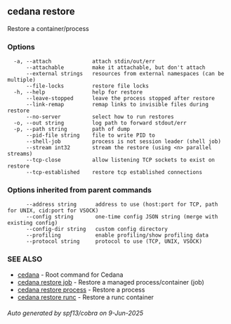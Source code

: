 ## cedana restore

Restore a container/process

### Options

```
  -a, --attach             attach stdin/out/err
      --attachable         make it attachable, but don't attach
      --external strings   resources from external namespaces (can be multiple)
      --file-locks         restore file locks
  -h, --help               help for restore
      --leave-stopped      leave the process stopped after restore
      --link-remap         remap links to invisible files during restore
      --no-server          select how to run restores
  -o, --out string         log path to forward stdout/err
  -p, --path string        path of dump
      --pid-file string    file to write PID to
      --shell-job          process is not session leader (shell job)
      --stream int32       stream the restore (using <n> parallel streams)
      --tcp-close          allow listening TCP sockets to exist on restore
      --tcp-established    restore tcp established connections
```

### Options inherited from parent commands

```
      --address string      address to use (host:port for TCP, path for UNIX, cid:port for VSOCK)
      --config string       one-time config JSON string (merge with existing config)
      --config-dir string   custom config directory
      --profiling           enable profiling/show profiling data
      --protocol string     protocol to use (TCP, UNIX, VSOCK)
```

### SEE ALSO

* [cedana](cedana.md)	 - Root command for Cedana
* [cedana restore job](cedana_restore_job.md)	 - Restore a managed process/container (job)
* [cedana restore process](cedana_restore_process.md)	 - Restore a process
* [cedana restore runc](cedana_restore_runc.md)	 - Restore a runc container

###### Auto generated by spf13/cobra on 9-Jun-2025
